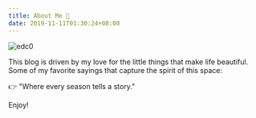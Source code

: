 ```yaml
---
title: About Me 🌸
date: 2019-11-11T01:30:24+08:00
---
```

![edc0](/me/edc0.jpg)

This blog is driven by my love for the little things that make life beautiful. Some of my favorite sayings that capture the spirit of this space: 

👉 "Where every season tells a story."


Enjoy!